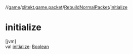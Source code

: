 //[game](../../../index.md)/[xlitekt.game.packet](../index.md)/[RebuildNormalPacket](index.md)/[initialize](initialize.md)

# initialize

[jvm]\
val [initialize](initialize.md): [Boolean](https://kotlinlang.org/api/latest/jvm/stdlib/kotlin/-boolean/index.html)
